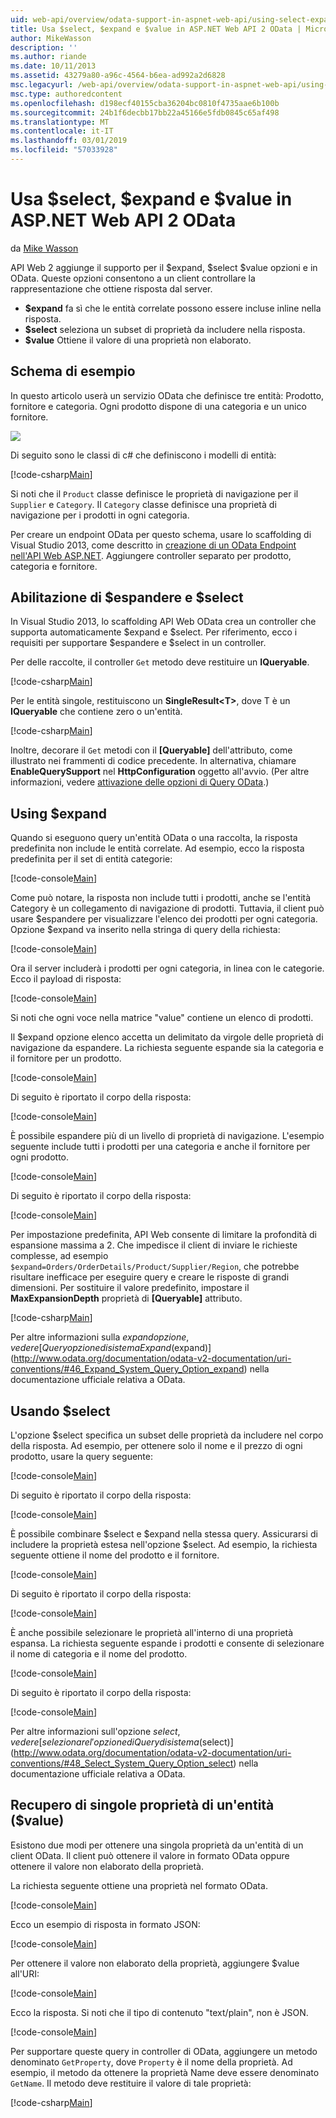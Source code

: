 ```yaml
---
uid: web-api/overview/odata-support-in-aspnet-web-api/using-select-expand-and-value
title: Usa $select, $expand e $value in ASP.NET Web API 2 OData | Microsoft Docs
author: MikeWasson
description: ''
ms.author: riande
ms.date: 10/11/2013
ms.assetid: 43279a80-a96c-4564-b6ea-ad992a2d6828
msc.legacyurl: /web-api/overview/odata-support-in-aspnet-web-api/using-select-expand-and-value
msc.type: authoredcontent
ms.openlocfilehash: d198ecf40155cba36204bc0810f4735aae6b100b
ms.sourcegitcommit: 24b1f6decbb17bb22a45166e5fdb0845c65af498
ms.translationtype: MT
ms.contentlocale: it-IT
ms.lasthandoff: 03/01/2019
ms.locfileid: "57033928"
---
```

<a name="using-select-expand-and-value-in-aspnet-web-api-2-odata"></a>Usa $select, $expand e $value in ASP.NET Web API 2 OData
====================
da [Mike Wasson](https://github.com/MikeWasson)

API Web 2 aggiunge il supporto per il $expand, $select $value opzioni e in OData. Queste opzioni consentono a un client controllare la rappresentazione che ottiene risposta dal server.

- **$expand** fa sì che le entità correlate possono essere incluse inline nella risposta.
- **$select** seleziona un subset di proprietà da includere nella risposta.
- **$value** Ottiene il valore di una proprietà non elaborato.

## <a name="example-schema"></a>Schema di esempio

In questo articolo userà un servizio OData che definisce tre entità: Prodotto, fornitore e categoria. Ogni prodotto dispone di una categoria e un unico fornitore.

![](using-select-expand-and-value/_static/image1.png)

Di seguito sono le classi di c# che definiscono i modelli di entità:

[!code-csharp[Main](using-select-expand-and-value/samples/sample1.cs)]

Si noti che il `Product` classe definisce le proprietà di navigazione per il `Supplier` e `Category`. Il `Category` classe definisce una proprietà di navigazione per i prodotti in ogni categoria.

Per creare un endpoint OData per questo schema, usare lo scaffolding di Visual Studio 2013, come descritto in [creazione di un OData Endpoint nell'API Web ASP.NET](odata-v3/creating-an-odata-endpoint.md). Aggiungere controller separato per prodotto, categoria e fornitore.

## <a name="enabling-expand-and-select"></a>Abilitazione di $espandere e $select

In Visual Studio 2013, lo scaffolding API Web OData crea un controller che supporta automaticamente $expand e $select. Per riferimento, ecco i requisiti per supportare $espandere e $select in un controller.

Per delle raccolte, il controller `Get` metodo deve restituire un **IQueryable**.

[!code-csharp[Main](using-select-expand-and-value/samples/sample2.cs)]

Per le entità singole, restituiscono un **SingleResult&lt;T&gt;**, dove T è un **IQueryable** che contiene zero o un'entità.

[!code-csharp[Main](using-select-expand-and-value/samples/sample3.cs)]

Inoltre, decorare il `Get` metodi con il **[Queryable]** dell'attributo, come illustrato nei frammenti di codice precedente. In alternativa, chiamare **EnableQuerySupport** nel **HttpConfiguration** oggetto all'avvio. (Per altre informazioni, vedere [attivazione delle opzioni di Query OData](supporting-odata-query-options.md#enable).)

## <a name="using-expand"></a>Using $expand

Quando si eseguono query un'entità OData o una raccolta, la risposta predefinita non include le entità correlate. Ad esempio, ecco la risposta predefinita per il set di entità categorie:

[!code-console[Main](using-select-expand-and-value/samples/sample4.cmd)]

Come può notare, la risposta non include tutti i prodotti, anche se l'entità Category è un collegamento di navigazione di prodotti. Tuttavia, il client può usare $espandere per visualizzare l'elenco dei prodotti per ogni categoria. Opzione $expand va inserito nella stringa di query della richiesta:

[!code-console[Main](using-select-expand-and-value/samples/sample5.cmd)]

Ora il server includerà i prodotti per ogni categoria, in linea con le categorie. Ecco il payload di risposta:

[!code-console[Main](using-select-expand-and-value/samples/sample6.cmd)]

Si noti che ogni voce nella matrice "value" contiene un elenco di prodotti.

Il $expand opzione elenco accetta un delimitato da virgole delle proprietà di navigazione da espandere. La richiesta seguente espande sia la categoria e il fornitore per un prodotto.

[!code-console[Main](using-select-expand-and-value/samples/sample7.cmd)]

Di seguito è riportato il corpo della risposta:

[!code-console[Main](using-select-expand-and-value/samples/sample8.cmd)]

È possibile espandere più di un livello di proprietà di navigazione. L'esempio seguente include tutti i prodotti per una categoria e anche il fornitore per ogni prodotto.

[!code-console[Main](using-select-expand-and-value/samples/sample9.cmd)]

Di seguito è riportato il corpo della risposta:

[!code-console[Main](using-select-expand-and-value/samples/sample10.cmd)]

Per impostazione predefinita, API Web consente di limitare la profondità di espansione massima a 2. Che impedisce il client di inviare le richieste complesse, ad esempio `$expand=Orders/OrderDetails/Product/Supplier/Region`, che potrebbe risultare inefficace per eseguire query e creare le risposte di grandi dimensioni. Per sostituire il valore predefinito, impostare il **MaxExpansionDepth** proprietà di **[Queryable]** attributo.

[!code-csharp[Main](using-select-expand-and-value/samples/sample11.cs)]

Per altre informazioni sulla $expand opzione, vedere [Query opzione di sistema Expand ($expand)](http://www.odata.org/documentation/odata-v2-documentation/uri-conventions/#46_Expand_System_Query_Option_expand) nella documentazione ufficiale relativa a OData.

## <a name="using-select"></a>Usando $select

L'opzione $select specifica un subset delle proprietà da includere nel corpo della risposta. Ad esempio, per ottenere solo il nome e il prezzo di ogni prodotto, usare la query seguente:

[!code-console[Main](using-select-expand-and-value/samples/sample12.cmd)]

Di seguito è riportato il corpo della risposta:

[!code-console[Main](using-select-expand-and-value/samples/sample13.cmd)]

È possibile combinare $select e $expand nella stessa query. Assicurarsi di includere la proprietà estesa nell'opzione $select. Ad esempio, la richiesta seguente ottiene il nome del prodotto e il fornitore.

[!code-console[Main](using-select-expand-and-value/samples/sample14.cmd)]

Di seguito è riportato il corpo della risposta:

[!code-console[Main](using-select-expand-and-value/samples/sample15.cmd)]

È anche possibile selezionare le proprietà all'interno di una proprietà espansa. La richiesta seguente espande i prodotti e consente di selezionare il nome di categoria e il nome del prodotto.

[!code-console[Main](using-select-expand-and-value/samples/sample16.cmd)]

Di seguito è riportato il corpo della risposta:

[!code-console[Main](using-select-expand-and-value/samples/sample17.cmd)]

Per altre informazioni sull'opzione $select, vedere [selezionare l'opzione di Query di sistema ($select)](http://www.odata.org/documentation/odata-v2-documentation/uri-conventions/#48_Select_System_Query_Option_select) nella documentazione ufficiale relativa a OData.

## <a name="getting-individual-properties-of-an-entity-value"></a>Recupero di singole proprietà di un'entità ($value)

Esistono due modi per ottenere una singola proprietà da un'entità di un client OData. Il client può ottenere il valore in formato OData oppure ottenere il valore non elaborato della proprietà.

La richiesta seguente ottiene una proprietà nel formato OData.

[!code-console[Main](using-select-expand-and-value/samples/sample18.cmd)]

Ecco un esempio di risposta in formato JSON:

[!code-console[Main](using-select-expand-and-value/samples/sample19.cmd)]

Per ottenere il valore non elaborato della proprietà, aggiungere $value all'URI:

[!code-console[Main](using-select-expand-and-value/samples/sample20.cmd)]

Ecco la risposta. Si noti che il tipo di contenuto "text/plain", non è JSON.

[!code-console[Main](using-select-expand-and-value/samples/sample21.cmd)]

Per supportare queste query in controller di OData, aggiungere un metodo denominato `GetProperty`, dove `Property` è il nome della proprietà. Ad esempio, il metodo da ottenere la proprietà Name deve essere denominato `GetName`. Il metodo deve restituire il valore di tale proprietà:

[!code-csharp[Main](using-select-expand-and-value/samples/sample22.cs)]
